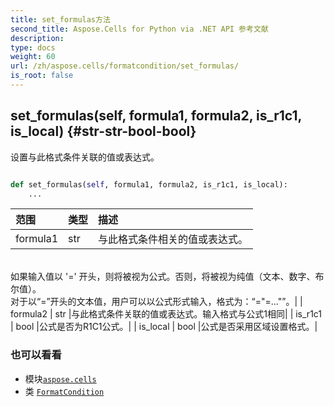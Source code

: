 ```yaml
---
title: set_formulas方法
second_title: Aspose.Cells for Python via .NET API 参考文献
description:
type: docs
weight: 60
url: /zh/aspose.cells/formatcondition/set_formulas/
is_root: false
---
```

##  set_formulas(self, formula1, formula2, is_r1c1, is_local) {#str-str-bool-bool}
设置与此格式条件关联的值或表达式。



```python

def set_formulas(self, formula1, formula2, is_r1c1, is_local):
    ...
```


|范围|类型|描述|
| :- | :- | :- |
| formula1 | str |与此格式条件相关的值或表达式。<br/>如果输入值以 '=' 开头，则将被视为公式。否则，将被视为纯值（文本、数字、布尔值）。<br/>对于以“=”开头的文本值，用户可以以公式形式输入，格式为：“=\"=...\"”。|
| formula2 | str |与此格式条件关联的值或表达式。输入格式与公式1相同|
| is_r1c1 | bool |公式是否为R1C1公式。|
| is_local | bool |公式是否采用区域设置格式。|



### 也可以看看
* 模块[`aspose.cells`](../../)
* 类 [`FormatCondition`](/cells/python-net/zh/aspose.cells/formatcondition)
